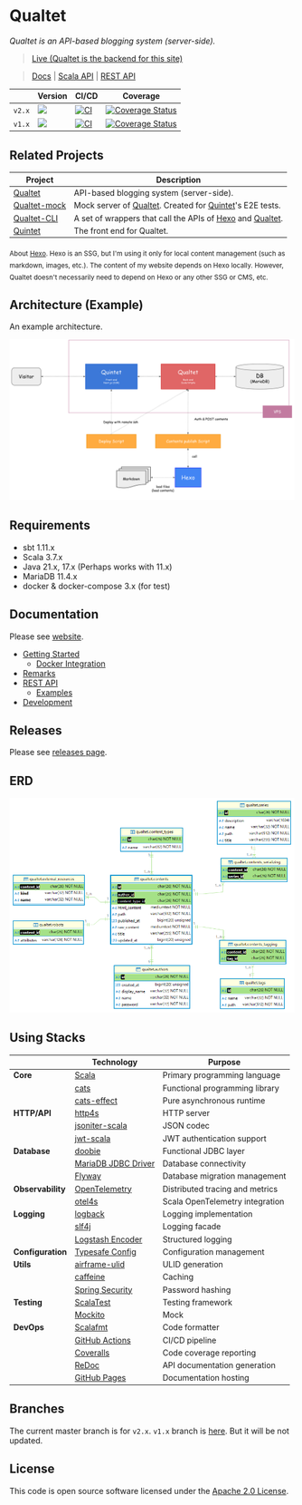 # Qualtet

*Qualtet is an API-based blogging system (server-side).*

> [Live (Qualtet is the backend for this site)](https://yoshinorin.net)

> [Docs](https://yoshinorin.github.io/qualtet/docs) | [Scala API](https://yoshinorin.github.io/qualtet/) | [REST API](https://yoshinorin.github.io/qualtet/rest-api)

|| Version | CI/CD | Coverage |
|---|---|---|---|
| `v2.x` |![](https://img.shields.io/github/v/release/yoshinorin/qualtet?sort=semver&style=flat&label=Release)|[![CI](https://github.com/yoshinorin/qualtet/actions/workflows/ci.yml/badge.svg)](https://github.com/yoshinorin/qualtet/actions/workflows/ci.yml)|[![Coverage Status](https://coveralls.io/repos/github/yoshinorin/qualtet/badge.svg?branch=master)](https://coveralls.io/github/yoshinorin/qualtet?branch=master)|
| `v1.x` |![](https://img.shields.io/badge/Release-v1.13.0_(stale)-inactive.svg?style=flat-square)|[![CI](https://github.com/yoshinorin/qualtet/actions/workflows/ci.yml/badge.svg?branch=v1.x)](https://github.com/yoshinorin/qualtet/actions/workflows/ci.yml)|[![Coverage Status](https://coveralls.io/repos/github/yoshinorin/qualtet/badge.svg?branch=v1.x)](https://coveralls.io/github/yoshinorin/qualtet?branch=v1.x)|

## Related Projects

| Project | Description |
|---|---|
|[Qualtet](https://github.com/yoshinorin/qualtet)|API-based blogging system (server-side).|
|[Qualtet-mock](https://github.com/yoshinorin/qualtet-mock)| Mock server of [Qualtet](https://github.com/yoshinorin/qualtet). Created for [Quintet](https://github.com/yoshinorin/quintet)'s E2E tests.|
|[Qualtet-CLI](https://github.com/yoshinorin/qualtet-cli)|A set of wrappers that call the APIs of [Hexo](https://github.com/hexojs/hexo) and [Qualtet](https://github.com/yoshinorin/qualtet).|
|[Quintet](https://github.com/yoshinorin/quintet)|The front end for Qualtet.|

<sub>About [Hexo](https://github.com/hexojs). Hexo is an SSG, but I'm using it only for local content management (such as markdown, images, etc.). The content of my website depends on Hexo locally. However, Qualtet doesn't necessarily need to depend on Hexo or any other SSG or CMS, etc.</sub>

## Architecture (Example)

An example architecture.

![](./docs/_assets/assets/arch.svg)

## Requirements

* sbt 1.11.x
* Scala 3.7.x
* Java 21.x, 17.x (Perhaps works with 11.x)
* MariaDB 11.4.x
* docker & docker-compose 3.x (for test)

## Documentation

Please see [website](https://yoshinorin.github.io/qualtet/docs/).

* [Getting Started](./docs/_docs/getting-started/index.md)
    * [Docker Integration](./docs/_docs/docker/index.md)
* [Remarks](./docs/_docs/remarks/index.md)
* [REST API](https://yoshinorin.github.io/qualtet/rest-api/index.html)
    * [Examples](./docs/_docs/restapi/index.md)
* [Development](./docs/_docs/development/index.md)

## Releases

Please see [releases page](./docs/_docs/releases/index.md).

## ERD

![](./docs/_assets/assets/erd.png)

## Using Stacks

| | Technology | Purpose |
|----------|------------|---------|
| **Core** | [Scala](https://www.scala-lang.org/) | Primary programming language |
| | [cats](https://github.com/typelevel/cats) | Functional programming library |
| | [cats-effect](https://github.com/typelevel/cats-effect) | Pure asynchronous runtime |
| **HTTP/API** | [http4s](https://github.com/http4s/http4s) | HTTP server |
| | [jsoniter-scala](https://github.com/plokhotnyuk/jsoniter-scala) | JSON codec |
| | [jwt-scala](https://github.com/jwt-scala/jwt-scala) | JWT authentication support |
| **Database** | [doobie](https://github.com/tpolecat/doobie) | Functional JDBC layer |
| | [MariaDB JDBC Driver](https://mariadb.com/kb/en/mariadb-connector-j/) | Database connectivity |
| | [Flyway](https://flywaydb.org/) | Database migration management |
| **Observability** | [OpenTelemetry](https://opentelemetry.io/) | Distributed tracing and metrics |
| | [otel4s](https://github.com/typelevel/otel4s) | Scala OpenTelemetry integration |
| **Logging** | [logback](https://github.com/qos-ch/logback) | Logging implementation |
| | [slf4j](https://github.com/qos-ch/slf4j) | Logging facade |
| | [Logstash Encoder](https://github.com/logfellow/logstash-logback-encoder) | Structured logging |
| **Configuration** | [Typesafe Config](https://github.com/lightbend/config) | Configuration management |
| **Utils** | [airframe-ulid](https://github.com/wvlet/airframe/) | ULID generation |
| | [caffeine](https://github.com/ben-manes/caffeine) | Caching |
| | [Spring Security](https://github.com/spring-projects/spring-security) | Password hashing |
| **Testing** | [ScalaTest](http://www.scalatest.org/) | Testing framework |
| | [Mockito](https://github.com/mockito/mockito) | Mock |
| **DevOps** | [Scalafmt](https://scalameta.org/scalafmt/) | Code formatter |
| | [GitHub Actions](https://github.com/yoshinorin/qualtet/actions) | CI/CD pipeline |
| | [Coveralls](https://coveralls.io/github/yoshinorin/qualtet) | Code coverage reporting |
| | [ReDoc](https://github.com/Redocly/redoc) | API documentation generation |
| | [GitHub Pages](https://pages.github.com/) | Documentation hosting |

## Branches

The current master branch is for `v2.x`. `v1.x` branch is [here](https://github.com/yoshinorin/qualtet/tree/v1.x). But it will be not updated.

## License

This code is open source software licensed under the [Apache 2.0 License](https://www.apache.org/licenses/LICENSE-2.0.html).
